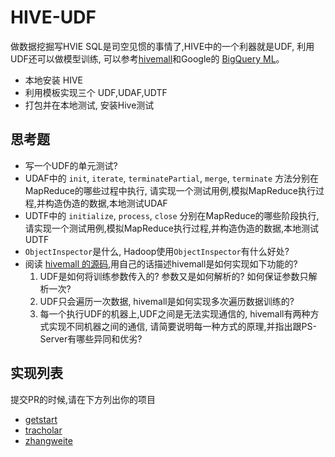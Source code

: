 # HIVE-UDF
做数据挖掘写HVIE SQL是司空见惯的事情了,HIVE中的一个利器就是UDF, 利用UDF还可以做模型训练,
可以参考[hivemall](https://github.com/apache/incubator-hivemall/)和Google的
[BigQuery ML](https://cloud.google.com/bigquery/docs/bigqueryml-intro)。

- 本地安装 HIVE
- 利用模板实现三个 UDF,UDAF,UDTF
- 打包并在本地测试, 安装Hive测试


## 思考题
- 写一个UDF的单元测试?
- UDAF中的 `init`, `iterate`, `terminatePartial`, `merge`, `terminate` 方法分别在MapReduce的哪些过程中执行, 请实现一个测试用例,模拟MapReduce执行过程,并构造伪造的数据,本地测试UDAF
- UDTF中的 `initialize`, `process`, `close` 分别在MapReduce的哪些阶段执行, 请实现一个测试用例,模拟MapReduce执行过程,并构造伪造的数据,本地测试UDTF
- `ObjectInspector`是什么, Hadoop使用`ObjectInspector`有什么好处?
- 阅读 [hivemall 的源码](https://github.com/apache/incubator-hivemall/blob/master/core/src/main/java/hivemall/classifier/GeneralClassifierUDTF.java),用自己的话描述hivemall是如何实现如下功能的?
    1. UDF是如何将训练参数传入的? 参数又是如何解析的? 如何保证参数只解析一次?
    2. UDF只会遍历一次数据, hivemall是如何实现多次遍历数据训练的?
    3. 每一个执行UDF的机器上,UDF之间是无法实现通信的, hivemall有两种方式实现不同机器之间的通信, 请简要说明每一种方式的原理,并指出跟PS-Server有哪些异同和优劣?
    
## 实现列表
提交PR的时候,请在下方列出你的项目

- [getstart](getstart/)
- [tracholar](tracholar/)
- [zhangweite](zhanwgeite/)